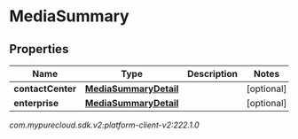 # MediaSummary


## Properties

| Name | Type | Description | Notes |
| ------------ | ------------- | ------------- | ------------- |
| **contactCenter** | [**MediaSummaryDetail**](MediaSummaryDetail) |  |  [optional] |
| **enterprise** | [**MediaSummaryDetail**](MediaSummaryDetail) |  |  [optional] |




_com.mypurecloud.sdk.v2:platform-client-v2:222.1.0_
